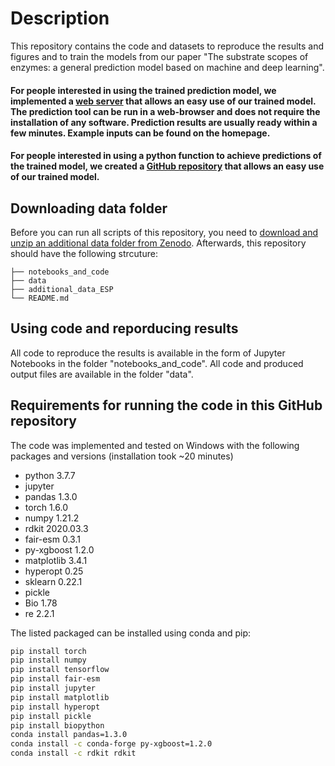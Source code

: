 # Description
This repository contains the code and datasets to reproduce the results and figures and to train the models from our paper "The substrate scopes of enzymes: a general prediction model based on machine and deep learning".


#### For people interested in using the trained prediction model, we implemented a [web server](https://esp.cs.hhu.de/) that allows an easy use of our trained model. The prediction tool can be run in a web-browser and does not require the installation of any software. Prediction results are usually ready within a few minutes. Example inputs can be found on the homepage.

#### For people interested in using a python function to achieve predictions of the trained model, we created a [GitHub repository](https://github.com/AlexanderKroll/ESP_prediction_function) that allows an easy use of our trained model.

## Downloading data folder
Before you can run all scripts of this repository, you need to [download and unzip an additional data folder from Zenodo](https://doi.org/10.5281/zenodo.8046141).
Afterwards, this repository should have the following strcuture:

    ├── notebooks_and_code
    ├── data
    ├── additional_data_ESP            
    └── README.md

## Using code and reporducing results
All code to reproduce the results is available in the form of Jupyter Notebooks in the folder "notebooks_and_code". All code and produced output files are available in the folder "data".

## Requirements for running the code in this GitHub repository
The code was implemented and tested on Windows with the following packages and versions (installation took ~20 minutes)
- python 3.7.7
- jupyter
- pandas 1.3.0
- torch 1.6.0
- numpy 1.21.2
- rdkit 2020.03.3
- fair-esm 0.3.1
- py-xgboost 1.2.0
- matplotlib 3.4.1
- hyperopt 0.25
- sklearn 0.22.1
- pickle
- Bio 1.78
- re 2.2.1

The listed packaged can be installed using conda and pip:

```bash
pip install torch
pip install numpy
pip install tensorflow
pip install fair-esm
pip install jupyter
pip install matplotlib
pip install hyperopt
pip install pickle
pip install biopython
conda install pandas=1.3.0
conda install -c conda-forge py-xgboost=1.2.0
conda install -c rdkit rdkit
```
